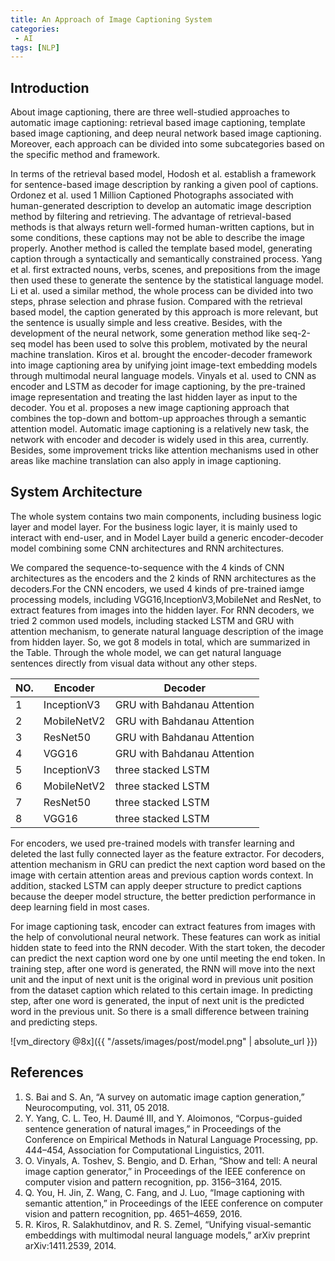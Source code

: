 ```yaml
---
title: An Approach of Image Captioning System
categories:
 - AI
tags: [NLP]
---
```


## Introduction
About image captioning, there are three well-studied approaches to automatic image captioning: retrieval based image captioning, template based image captioning, and deep neural network based image captioning. Moreover, each approach can be divided into some subcategories based on the specific method and framework. 

In terms of the retrieval based model, Hodosh et al. establish a framework for sentence-based image description by ranking a given pool of captions. Ordonez et al. used 1 Million Captioned Photographs associated with human-generated description to develop an automatic image description method by filtering and retrieving. The advantage of retrieval-based methods is that always return well-formed human-written captions, but in some conditions, these captions may not be able to describe the image properly. Another method is called the template based model, generating caption through a syntactically and semantically constrained process. Yang et al. first extracted nouns, verbs, scenes, and prepositions from the image then used these to generate the sentence by the statistical language model. Li et al. used a similar method, the whole process can be divided into two steps, phrase selection and phrase fusion. Compared with the retrieval based model, the caption generated by this approach is more relevant, but the sentence is usually simple and less creative. Besides, with the development of the neural network, some generation method
like seq-2-seq model has been used to solve this problem, motivated by the neural machine translation. Kiros et al. brought the encoder-decoder framework into image captioning area by unifying joint image-text embedding models through multimodal neural language models. Vinyals et al. used to CNN as encoder and LSTM as decoder for image captioning, by the pre-trained image representation and treating the last hidden layer as input to the decoder. You et al. proposes a new image captioning approach that combines the top-down and bottom-up approaches through a semantic attention model. Automatic image captioning is a relatively new task, the network with encoder and decoder is widely used in this area, currently. Besides, some improvement tricks like attention mechanisms used in other areas like machine translation can also apply in image captioning.


## System Architecture
The whole system contains two main components, including business logic layer and model layer. For the business logic layer, it is mainly used to interact with end-user, and in Model Layer build a generic encoder-decoder model combining some CNN architectures and RNN architectures.

We compared the sequence-to-sequence with the 4 kinds of CNN architectures as the encoders and the 2 kinds of RNN architectures as the decoders.For the CNN encoders, we used 4 kinds of pre-trained iamge processing models, including VGG16,InceptionV3,MobileNet and ResNet, to extract features from images into the hidden layer. For RNN decoders, we tried 2 common used models, including stacked LSTM and GRU with attention mechanism, to generate natural language description of the image from hidden layer. So, we got 8 models in total, which are summarized in the Table. Through the whole model, we can get natural language sentences directly from visual data without any other steps.

| NO. | Encoder | Decoder |
| --- | ------- |-------- |
| 1 | InceptionV3 | GRU with Bahdanau Attention |
| 2 | MobileNetV2 | GRU with Bahdanau Attention |
| 3 | ResNet50 | GRU with Bahdanau Attention |
| 4 | VGG16 | GRU with Bahdanau Attention |
| 5 | InceptionV3 | three stacked LSTM |
| 6 | MobileNetV2 | three stacked LSTM |
| 7 | ResNet50 | three stacked LSTM |
| 8 | VGG16 | three stacked LSTM |

For encoders, we used pre-trained models with transfer learning and deleted the last fully connected layer as the feature extractor. For decoders, attention mechanism in GRU can predict the next caption word based on the image with certain attention areas and previous caption words context. In addition, stacked LSTM can apply deeper structure to predict captions because the deeper model structure, the better prediction performance in deep learning field in most cases.

For image captioning task, encoder can extract features from images with the help of convolutional neural network. These features can work as initial hidden state to feed into the RNN decoder. With the start token, the decoder can predict the next caption word one by one until meeting the end token. In training step, after one word is generated, the RNN will move into the next unit and the input of next unit is the original word in previous unit position from the dataset caption which related to this certain image. In predicting step, after one word is generated, the input of next unit is the predicted word in the previous unit. So there is a small difference between training and predicting steps.

![vm_directory @8x]({{ "/assets/images/post/model.png" | absolute_url }})


## References
1. S. Bai and S. An, “A survey on automatic image caption generation,” Neurocomputing, vol. 311, 05 2018.
2. Y. Yang, C. L. Teo, H. Daumé III, and Y. Aloimonos, “Corpus-guided sentence generation of natural images,” in Proceedings of the Conference on  Empirical Methods in Natural Language Processing, pp. 444–454, Association for Computational Linguistics, 2011.
3. O. Vinyals, A. Toshev, S. Bengio, and D. Erhan, “Show and tell: A neural image caption generator,” in Proceedings of the IEEE conference on computer vision and pattern recognition, pp. 3156–3164, 2015.
4. Q. You, H. Jin, Z. Wang, C. Fang, and J. Luo, “Image captioning with semantic attention,” in Proceedings of the IEEE conference on computer vision and pattern recognition, pp. 4651–4659, 2016.
5. R. Kiros, R. Salakhutdinov, and R. S. Zemel, “Unifying visual-semantic embeddings with multimodal neural language models,” arXiv preprint arXiv:1411.2539, 2014.

